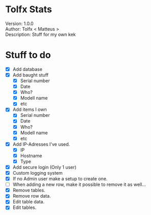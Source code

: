 # Tolfx Stats

Version: 1.0.0 <br/>
Author: Tolfx < Matteus > <br/>
Description: Stuff for my own kek <br/>

# Stuff to do 
- [X] Add database
- [X] Add baught stuff
    - [X] Serial number
    - [X] Date
    - [X] Who?
    - [X] Modell name
    - [X] etc
- [X] Add items I own
    - [X] Serial number
    - [X] Date
    - [X] Who?
    - [X] Modell name
    - [X] etc 
- [X] Add IP-Adresses I've used.
    - [X] IP
    - [X] Hostname
    - [X] Type
- [X] Add secure login (Only 1 user)
- [X] Custom logging system
- [X] If no Admin user make a setup to create one.
- [ ] When adding a new row, make it possible to remove it as well...
- [X] Remove tables.
- [X] Remove row data.
- [X] Edit table data.
- [X] Edit tables.